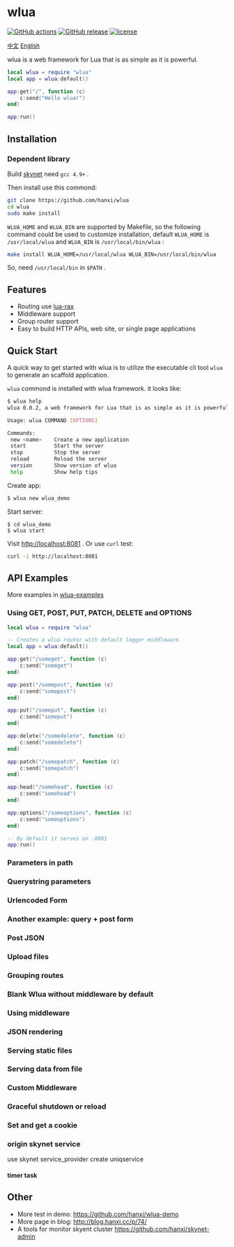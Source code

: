 # wlua

[![GitHub actions](https://github.com/hanxi/wlua/actions/workflows/docker-publish.yml/badge.svg?branch=main)](https://github.com/hanxi/wlua/actions)
[![GitHub release](https://img.shields.io/github/release/hanxi/wlua.svg)](https://github.com/hanxi/wlua/releases/latest)
[![license](https://img.shields.io/github/license/hanxi/wlua.svg)](https://github.com/hanxi/wlua/blob/master/LICENSE)

<a href="./README_zh.md" style="font-size:13px">中文</a> <a href="./README.md" style="font-size:13px">English</a>

wlua is a web framework for Lua that is as simple as it is powerful.

```lua
local wlua = require "wlua"
local app = wlua:default()

app:get("/", function (c)
    c:send("Hello wlua!")
end)

app:run()
```

## Installation

### Dependent library

Build [skynet](https://github.com/cloudwu/skynet/wiki/Build) need `gcc 4.9+` .

Then install use this commond:

```bash
git clone https://github.com/hanxi/wlua
cd wlua
sudo make install
```

`WLUA_HOME` and `WLUA_BIN` are supported by Makefile, so the following command could be used to customize installation, default `WLUA_HOME` is `/usr/local/wlua` and `WLUA_BIN` is `/usr/local/bin/wlua` :

```bash
make install WLUA_HOME=/usr/local/wlua WLUA_BIN=/usr/local/bin/wlua
```

So, need `/usr/local/bin` in `$PATH` .

## Features

- Routing use [lua-rax]
- Middleware support
- Group router support
- Easy to build HTTP APIs, web site, or single page applications


## Quick Start
A quick way to get started with wlua is to utilize the executable cli tool `wlua` to generate an scaffold application.

`wlua` commond is installed with wlua framework. it looks like:

```bash
$ wlua help
wlua 0.0.2, a web framework for Lua that is as simple as it is powerful.

Usage: wlua COMMAND [OPTIONS]

Commands:
 new <name>    Create a new application
 start         Start the server
 stop          Stop the server
 reload        Reload the server
 version       Show version of wlua
 help          Show help tips
```

Create app:

```bash
$ wlua new wlua_demo
```

Start server:

```
$ cd wlua_demo
$ wlua start
```

Visit <http://localhost:8081> . Or use `curl` test:

```bash
curl -i http://localhost:8081
```

## API Examples

More examples in [wlua-examples](https://github.com/hanxi/wlua-examples)

### Using GET, POST, PUT, PATCH, DELETE and OPTIONS

```lua
local wlua = require "wlua"

-- Creates a wlua router with default logger middleware.
local app = wlua:default()

app:get("/someget", function (c)
    c:send("someget")
end)

app:post("/somepost", function (c)
    c:send("somepost")
end)

app:put("/someput", function (c)
    c:send("someput")
end)

app:delete("/somedelete", function (c)
    c:send("somedelete")
end)

app:patch("/somepatch", function (c)
    c:send("somepatch")
end)

app:head("/somehead", function (c)
    c:send("somehead")
end)

app:options("/someoptions", function (c)
    c:send("someoptions")
end)

-- By default it serves on :8081
app:run()
```

### Parameters in path

### Querystring parameters

### Urlencoded Form

### Another example: query + post form

### Post JSON

### Upload files

### Grouping routes

### Blank Wlua without middleware by default

### Using middleware

### JSON rendering

### Serving static files

### Serving data from file

### Custom Middleware

### Graceful shutdown or reload

### Set and get a cookie

### origin skynet service

use skynet service_provider create uniqservice

#### timer task

## Other

- More test in demo: <https://github.com/hanxi/wlua-demo>
- More page in blog: <http://blog.hanxi.cc/p/74/>
- A tools for monitor skyent cluster <https://github.com/hanxi/skynet-admin>

[lua-rax]: https://github.com/hanxi/lua-rax
